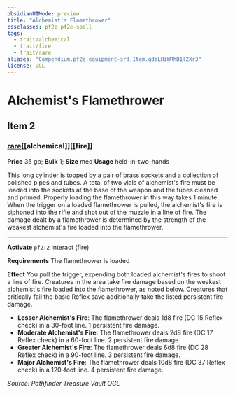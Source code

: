 ```yaml
---
obsidianUIMode: preview
title: "Alchemist's Flamethrower"
cssclasses: pf2e,pf2e-spell
tags:
  - trait/alchemical
  - trait/fire
  - trait/rare
aliases: "Compendium.pf2e.equipment-srd.Item.gdaLHiWRhB1l2Xr3"
license: OGL
---
```

# Alchemist's Flamethrower
## Item 2
### [rare](rare "Rare Rarity Trait")[[alchemical]][[fire]]


**Price** 35 gp; 
**Bulk** 1; **Size** med
**Usage** held-in-two-hands

This long cylinder is topped by a pair of brass sockets and a collection of polished pipes and tubes. A total of two vials of alchemist's fire must be loaded into the sockets at the base of the weapon and the tubes cleaned and primed. Properly loading the flamethrower in this way takes 1 minute. When the trigger on a loaded flamethrower is pulled, the alchemist's fire is siphoned into the rifle and shot out of the muzzle in a line of fire. The damage dealt by a flamethrower is determined by the strength of the weakest alchemist's fire loaded into the flamethrower.

* * *

**Activate** `pf2:2` Interact (fire)

**Requirements** The flamethrower is loaded

**Effect** You pull the trigger, expending both loaded alchemist's fires to shoot a line of fire. Creatures in the area take fire damage based on the weakest alchemist's fire loaded into the flamethrower, as noted below. Creatures that critically fail the basic Reflex save additionally take the listed persistent fire damage.

*   **Lesser Alchemist's Fire**: The flamethrower deals 1d8 fire (DC 15 Reflex check) in a 30-foot line. 1 persistent fire damage.
*   **Moderate Alchemist's Fire**: The flamethrower deals 2d8 fire (DC 17 Reflex check) in a 60-foot line. 2 persistent fire damage.
*   **Greater Alchemist's Fire**: The flamethrower deals 6d8 fire (DC 28 Reflex check) in a 90-foot line. 3 persistent fire damage.
*   **Major Alchemist's Fire**: The flamethrower deals 10d8 fire (DC 37 Reflex check) in a 120-foot line. 4 persistent fire damage.

*Source: Pathfinder Treasure Vault*
*OGL*